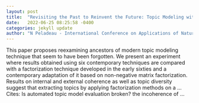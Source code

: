 ```yaml
---
layout: post
title:  "Revisiting the Past to Reinvent the Future: Topic Modeling with Single Mode Factorization"
date:   2022-06-25 08:25:58 -0400
categories: jekyll update
author: "N Peladeau - International Conference on Applications of Natural …, 2022"
---
```

This paper proposes reexamining ancestors of modern topic modeling technique that seem to have been forgotten. We present an experiment where results obtained using six contemporary techniques are compared with a factorization technique developed in the early sixties and a contemporary adaptation of it based on non-negative matrix factorization. Results on internal and external coherence as well as topic diversity suggest that extracting topics by applying factorization methods on a …
Cites: ‪Is automated topic model evaluation broken? the incoherence of …‬  